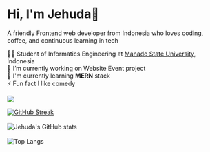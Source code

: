 # Hi, I'm Jehuda👋

A friendly Frontend web developer from Indonesia who loves coding, coffee, and continuous learning in tech<br/>

👨‍🎓 Student of Informatics Engineering at [Manado State University](https://unima.ac.id/), Indonesia<br/>
🔭 I’m currently working on Website Event project<br/>
🌱 I'm currently learning <b>MERN</b> stack<br/>
⚡ Fun fact I like comedy<br/>

![](https://komarev.com/ghpvc/?username=Jehudavd&color=orange)

[![GitHub Streak](https://streak-stats.demolab.com/?user=Jehudavd&theme=great-gatsby)](https://git.io/streak-stats)<br/>
<br/>![Jehuda's GitHub stats](https://github-readme-stats.vercel.app/api?username=Jehudavd&show_icons=true&theme=great-gatsby)<br/>
<br/>![Top Langs](https://github-readme-stats.vercel.app/api/top-langs/?username=Jehudavd&layout=compact&theme=great-gatsby)
